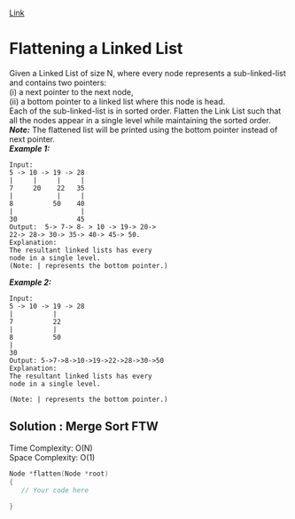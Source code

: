 [Link](https://practice.geeksforgeeks.org/problems/flattening-a-linked-list/1)
# Flattening a Linked List 
Given a Linked List of size N, where every node represents a sub-linked-list and contains two pointers:<br>
(i) a next pointer to the next node,<br>
(ii) a bottom pointer to a linked list where this node is head.<br>
Each of the sub-linked-list is in sorted order.
Flatten the Link List such that all the nodes appear in a single level while maintaining the sorted order.<br> 
***Note:*** The flattened list will be printed using the bottom pointer instead of next pointer.<br>
***Example 1:***<br>
```
Input:
5 -> 10 -> 19 -> 28
|     |     |     | 
7     20    22   35
|           |     | 
8          50    40
|                 | 
30               45
Output:  5-> 7-> 8- > 10 -> 19-> 20->
22-> 28-> 30-> 35-> 40-> 45-> 50.
Explanation:
The resultant linked lists has every 
node in a single level.
(Note: | represents the bottom pointer.)
```
***Example 2:***<br>
```
Input:
5 -> 10 -> 19 -> 28
|          |                
7          22   
|          |                 
8          50 
|                           
30              
Output: 5->7->8->10->19->22->28->30->50
Explanation:
The resultant linked lists has every
node in a single level.

(Note: | represents the bottom pointer.)
```
## Solution : Merge Sort FTW
Time Complexity: O(N)<br>
Space Complexity: O(1)
```cpp
Node *flatten(Node *root)
{
   // Your code here
   
}
```
